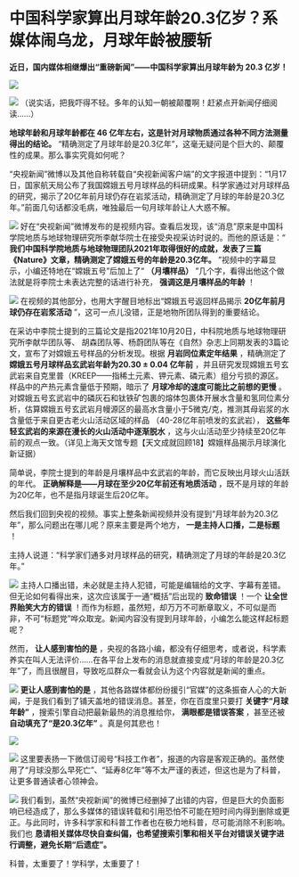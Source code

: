 # 中国科学家算出月球年龄20.3亿岁？系媒体闹乌龙，月球年龄被腰斩

**近日，国内媒体相继爆出“重磅新闻”——中国科学家算出月球年龄为 20.3 亿岁！**

![](https://inews.gtimg.com/news_bt/Ozznw618oDMOI5mE7pzFpMk2w2CqsHNQqjXAr3maFhcaYAA/1000)

![](https://inews.gtimg.com/news_bt/OlFs8c7xX6jCdYe-cX0ZiMPqURTjKs8jWRR_HBDc4H65kAA/1000)
（说实话，把我吓得不轻。多年的认知一朝被颠覆啊！赶紧点开新闻仔细阅读……）

**地球年龄和月球年龄都在 46 亿年左右，这是针对月球物质通过各种不同方法测量得出的结论。**
“精确测定了月球年龄是20.3亿年”，这毫无疑问是个巨大的、颠覆性的成果。那么事实究竟如何呢？

“央视新闻”微博以及其他自称转载自“央视新闻客户端”的文字报道中提到：“1月17日，国家航天局公布了我国嫦娥五号月球样品的科研成果。科学家通过对月球样品的研究，揭示了20亿年前月球仍存在岩浆活动，精确测定了月球的年龄是20.3亿年。”前面几句话都没毛病，唯独最后一句月球年龄让人大惑不解。

![](https://inews.gtimg.com/news_bt/O7cIkcNLQDJKuIsMu96K0jsH4rfOBc2dloT-VLmwOmA0AAA/1000)
好在“央视新闻”微博发布的是视频内容。查看后发现，该“消息”原来是中国科学院地质与地球物理研究所李献华院士在接受央视采访时说的。而他的原话是：“
**我们中国科学院地质与地球物理团队2021年取得很好的成就，发表了三篇《Nature》文章，精确测定了嫦娥五号的年龄是20.3亿年。**
”视频中的字幕显示，小编还特地在“嫦娥五号”后加上了“ **（月壤样品）** ”几个字，看得出他这个做法就是将李院士未表达完整的话进行补充，
**强调这是月壤样品的年龄** ！

![](https://inews.gtimg.com/news_bt/OHFBQvKxDdWfkk72KsU2sjo8PCkhDJyA5sswvw8ZezWX4AA/1000)
在视频的其他部分，也用大字醒目地标出“嫦娥五号返回样品揭示 **20亿年前月球仍存在岩浆活动** ”，这可一点儿没错，正是地物所团队得到的重要结论。

在采访中李院士提到的三篇论文是指2021年10月20日，中科院地质与地球物理研究所李献华团队等、
胡森团队等、杨蔚团队等在《自然》杂志上同期发表的3篇论文，宣布了对嫦娥五号样品的分析发现。根据 **月岩同位素定年结果** ，精确测定了
**嫦娥五号月球样品玄武岩年龄为20.30 ± 0.04 亿年前**
，并且研究发现嫦娥五号玄武岩来自克里普（KREEP——指稀土元素、钾元素、磷元素）组分亏损的源区。样品中的产热元素含量低于预期，暗示了
**月球冷却的速度可能比之前想的更慢**
。对嫦娥五号玄武岩中的磷灰石和钛铁矿包裹的熔体包裹体开展水含量和氢同位素分析，估算嫦娥五号玄武岩月幔源区的最高水含量小于5微克/克，推测其母岩浆的水含量低于来自更古老火山活动区域的样品
（40-28亿年前喷发的玄武岩）， **这些年轻玄武岩的来源在漫长的火山活动中逐渐脱水**
，这与火山活动至少持续至20亿年前的观点一致。（详见上海天文馆专题【天文成就回顾18】嫦娥样品揭示月球演化新证据）

简单说，李院士提到的年龄是月壤样品中玄武岩的年龄，而它反映出月球火山活跃的年代。 **正确解释是——月球在至少20亿年前还有地质活动**
，既不是月球的年龄为20亿年，也不是指月球诞生后20亿年。

然后我们回到央视的视频。事实上整条新闻视频并没有提到“月球年龄为20.3亿年”，那么问题出在哪儿呢？原来主要是两个地方， **一是主持人口播，二是标题**
！

主持人说道：“科学家们通多对月球样品的研究，精确测定了月球的年龄是20.3亿年。”

![](https://inews.gtimg.com/news_bt/OU5VSo02vY81CFqOdu9_aMVSwWxOM2a1GWYkXu9w8qKBYAA/1000)
主持人口播出错，未必就是主持人犯错，可能是编辑给的文字、字幕有差错。但无论如何看得出来，这次应该属于一通“概括”后出现的 **致命错误** ！一个
**让全世界贻笑大方的错误**
！而作为标题，虽然短，却万万不可断章取义，不可似是而非，不可“标题党”哗众取宠。新闻内容没有提到月球年龄，小编怎么能这样起标题呢？

然而， **让人感到害怕的是**
，央视的各路小编，都没有仔细思考，或者说，科学素养实在叫人无法评价……在各平台上发布的消息就直接变成“月球的年龄是20.3亿年”了，而且很醒目，导致吃瓜群众一看就会认为这个内容就是新闻的重点。

![](https://inews.gtimg.com/news_bt/OBb9C9bgrRlq2Wzx6KEFI4EpC23x7GIcSvd_vuAq1idZIAA/1000)
**更让人感到害怕的是** ，其他各路媒体都纷纷援引“官媒”的这条振奋人心的大新闻，于是我们看到了铺天盖地的错误消息。甚至，你在百度里只要打
**关键字“月球年龄”** ，搜索引擎自动把最新最热的消息推给你， **满眼都是错误答案** ，甚至还被 **自动填充了“是20.3亿年”**
。真是何其悲也！

![](https://inews.gtimg.com/news_bt/OML9ADvIdsvzSlRI-0LmIgsYkjH7JdcCr9pYOZGlRYcigAA/1000)

![](https://inews.gtimg.com/news_bt/Oo_pdi2MvAVP8hGMjBvuYekX3aCaUoRs4D3t10U_3QbmYAA/1000)
这里要表扬一下微信订阅号“科技工作者”，报道的内容是客观正确的。虽然使用了“月球没那么早死亡”、“延寿8亿年”等不太严谨的表述，但这也是为了科普，让更多普通读者心领神会。

![](https://inews.gtimg.com/news_bt/ONyNP06NQibUm2PoYBBtFON3u7Ji80uUV7AnKPLArAca8AA/1000)
我们看到，虽然“央视新闻”的微博已经删掉了出错的内容，但是巨大的负面影响已经造成了，那么多媒体的错误转载和引用恐怕不可能在短时间内得到删除或更正。与此同时，许多科学家和科普工作者也在极力地科普，尽可能消除不利影响。我们也
**恳请相关媒体尽快自查纠偏，也希望搜索引擎和相关平台对错误关键字进行调整，避免长期“后遗症”。**

科普，太重要了！学科学，太重要了！

